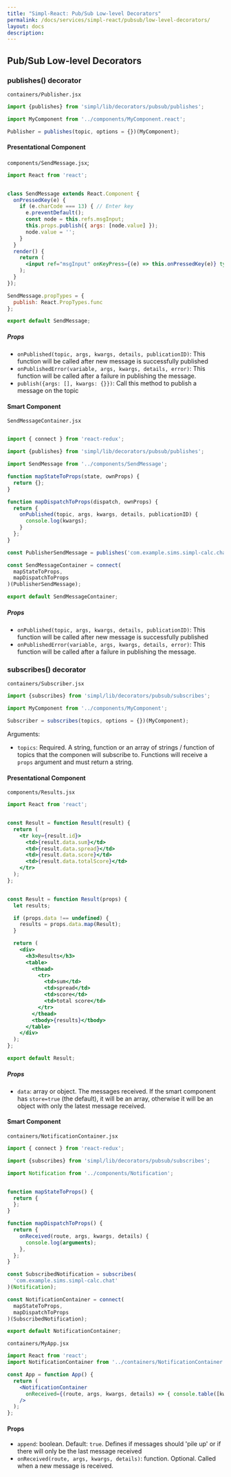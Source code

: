 ```yaml
---
title: "Simpl-React: Pub/Sub Low-level Decorators"
permalink: /docs/services/simpl-react/pubsub/low-level-decorators/
layout: docs
description:
---
```


## Pub/Sub Low-level Decorators

### publishes() decorator

`containers/Publisher.jsx`

```javascript
import {publishes} from 'simpl/lib/decorators/pubsub/publishes';

import MyComponent from '../components/MyComponent.react';

Publisher = publishes(topic, options = {})(MyComponent);

```

#### Presentational Component

`components/SendMessage.jsx`;

```jsx
import React from 'react';


class SendMessage extends React.Component {
  onPressedKey(e) {
    if (e.charCode === 13) { // Enter key
      e.preventDefault();
      const node = this.refs.msgInput;
      this.props.publish({ args: [node.value] });
      node.value = '';
    }
  }
  render() {
    return (
      <input ref="msgInput" onKeyPress={(e) => this.onPressedKey(e)} type="text" />
    );
  }
});

SendMessage.propTypes = {
  publish: React.PropTypes.func
};

export default SendMessage;
```

##### Props

* `onPublished(topic, args, kwargs, details, publicationID)`: This function will be called after new message is successfully published
* `onPublishedError(variable, args, kwargs, details, error)`: This function will be called after a failure in publishing the message.
* `publish({args: [], kwargs: {}})`: Call this method to publish a message on the topic


#### Smart Component

`SendMessageContainer.jsx`

```javascript

import { connect } from 'react-redux';

import {publishes} from 'simpl/lib/decorators/pubsub/publishes';

import SendMessage from '../components/SendMessage';

function mapStateToProps(state, ownProps) {
  return {};
}

function mapDispatchToProps(dispatch, ownProps) {
  return {
    onPublished(topic, args, kwargs, details, publicationID) {
      console.log(kwargs);
    }
  };
}

const PublisherSendMessage = publishes('com.example.sims.simpl-calc.chat')(SendMessage);

const SendMessageContainer = connect(
  mapStateToProps,
  mapDispatchToProps
)(PublisherSendMessage);

export default SendMessageContainer;

```

##### Props

* `onPublished(topic, args, kwargs, details, publicationID)`: This function will be called after new message is successfully published
* `onPublishedError(variable, args, kwargs, details, error)`: This function will be called after a failure in publishing the message.

### subscribes() decorator

`containers/Subscriber.jsx`

```javascript
import {subscribes} from 'simpl/lib/decorators/pubsub/subscribes';

import MyComponent from '../components/MyComponent';

Subscriber = subscribes(topics, options = {})(MyComponent);
```

Arguments:

* `topics`: Required. A string, function or an array of strings / function of topics that the componen will subscribe to. Functions will receive a `props` argument and must return a string.

#### Presentational Component

`components/Results.jsx`

```jsx
import React from 'react';


const Result = function Result(result) {
  return (
    <tr key={result.id}>
      <td>{result.data.sum}</td>
      <td>{result.data.spread}</td>
      <td>{result.data.score}</td>
      <td>{result.data.totalScore}</td>
    </tr>
  );
};


const Result = function Result(props) {
  let results;

  if (props.data !== undefined) {
    results = props.data.map(Result);
  }

  return (
    <div>
      <h3>Results</h3>
      <table>
        <thead>
          <tr>
            <td>sum</td>
            <td>spread</td>
            <td>score</td>
            <td>total score</td>
          </tr>
        </thead>
        <tbody>{results}</tbody>
      </table>
    </div>
  );
};

export default Result;
```

##### Props

* `data`: array or object. The messages received. If the smart component has `store=true` (the default), it will be an array, otherwise it will be an object with only the latest message received.

#### Smart Component

`containers/NotificationContainer.jsx`

```javascript
import { connect } from 'react-redux';

import {subscribes} from 'simpl/lib/decorators/pubsub/subscribes';

import Notification from '../components/Notification';


function mapStateToProps() {
  return {
  };
}

function mapDispatchToProps() {
  return {
    onReceived(route, args, kwargs, details) {
      console.log(arguments);
    },
  };
}

const SubscribedNotification = subscribes(
  'com.example.sims.simpl-calc.chat'
)(Notification);

const NotificationContainer = connect(
  mapStateToProps,
  mapDispatchToProps
)(SubscribedNotification);

export default NotificationContainer;


```

`containers/MyApp.jsx`

```jsx
import React from 'react';
import NotificationContainer from '../containers/NotificationContainer';

const App = function App() {
  return (
    <NotificationContainer
      onReceived={(route, args, kwargs, details) => { console.table([kwargs]) } }
    />
  );
};
```

#### Props

* `append`: boolean. Default: `true`. Defines if messages should 'pile up' or if there will only be the last message received
* `onReceived(route, args, kwargs, details)`: function. Optional. Called when a new message is received.


